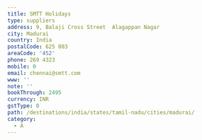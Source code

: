 ```yaml
---
title: SMTT Holidays
type: suppliers
address: 9, Balaji Cross Street  Alagappan Nagar
city: Madurai
country: India
postalCode: 625 003
areaCode: '452'
phone: 269 4323
mobile: 0
email: chennai@smtt.com
www: ''
note: ''
bookThrough: 2495
currency: INR
gstType: 0
path: /destinations/india/states/tamil-nadu/cities/madurai/
category:
  - A
---
```


